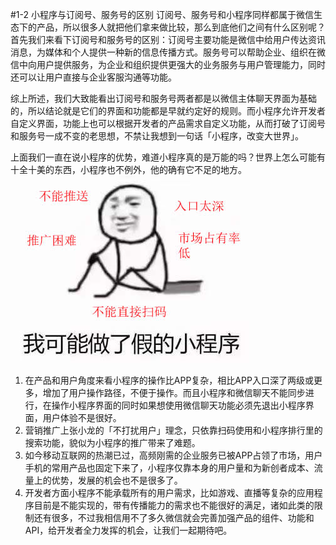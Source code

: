 #1-2 小程序与订阅号、服务号的区别
订阅号、服务号和小程序同样都属于微信生态下的产品，所以很多人就把他们拿来做比较，那么到底他们之间有什么区别呢？首先我们来看下订阅号和服务号的区别：订阅号主要功能是微信中给用户传达资讯消息，为媒体和个人提供一种新的信息传播方式。服务号可以帮助企业、组织在微信中向用户提供服务，为企业和组织提供更强大的业务服务与用户管理能力，同时还可以让用户直接与企业客服沟通等功能。

综上所述，我们大致能看出订阅号和服务号两者都是以微信主体聊天界面为基础的，所以结论就是它们的界面和功能都是早就约定好的规则。而小程序允许开发者自定义界面，功能上也可以根据开发者的产品需求自定义功能，从而打破了订阅号和服务号一成不变的老思想，不禁让我想到一句话「小程序，改变大世界」。

上面我们一直在说小程序的优势，难道小程序真的是万能的吗？世界上怎么可能有十全十美的东西，小程序也不例外，他的确有它不足的地方。
![](/assets/搞笑1-1.jpg)

1. 在产品和用户角度来看小程序的操作比APP复杂，相比APP入口深了两级或更多，增加了用户操作路径，不便于操作。而且小程序和微信聊天不能同步进行，在操作小程序界面的同时如果想使用微信聊天功能必须先退出小程序界面，用户体验不是很好。
2. 营销推广上张小龙的「不打扰用户」理念，只依靠扫码使用和小程序排行里的搜索功能，貌似为小程序的推广带来了难题。
3. 如今移动互联网的热潮已过，高频刚需的企业服务已被APP占领了市场，用户手机的常用产品也固定下来了，小程序仅靠本身的用户量和为新创者成本、流量上的优势，发展的机会也不是很多了。
4. 开发者方面小程序不能承载所有的用户需求，比如游戏、直播等复杂的应用程序目前是不能实现的，带有传播能力的需求也不能很好的满足，诸如此类的限制还有很多，不过我相信用不了多久微信就会完善加强产品的组件、功能和API，给开发者全力发挥的机会，让我们一起期待吧。    